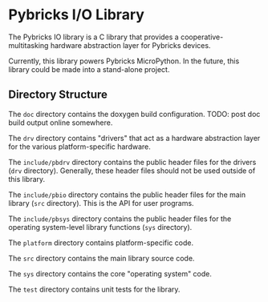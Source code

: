 Pybricks I/O Library
====================

The Pybricks IO library is a C library that provides a cooperative-multitasking
hardware abstraction layer for Pybricks devices.

Currently, this library powers Pybricks MicroPython. In the future, this library
could be made into a stand-alone project.

Directory Structure
-------------------

The `doc` directory contains the doxygen build configuration. TODO: post doc
build output online somewhere.

The `drv` directory contains "drivers" that act as a hardware abstraction layer
for the various platform-specific hardware.

The `include/pbdrv` directory contains the public header files for the drivers
(`drv` directory). Generally, these header files should not be used outside of
this library.

The `include/pbio` directory contains the public header files for the main
library (`src` directory). This is the API for user programs.

The `include/pbsys` directory contains the public header files for the operating
system-level library functions (`sys` directory).

The `platform` directory contains platform-specific code.

The `src` directory contains the main library source code.

The `sys` directory contains the core "operating system" code.

The `test` directory contains unit tests for the library.
